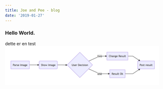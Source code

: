 ```yaml
---
title: Joe and Pee - blog
date: '2019-01-27'
---
```


### Hello World.

dette er en test
![alt text](./parseImage.PNG 'Logo Title Text 1')
